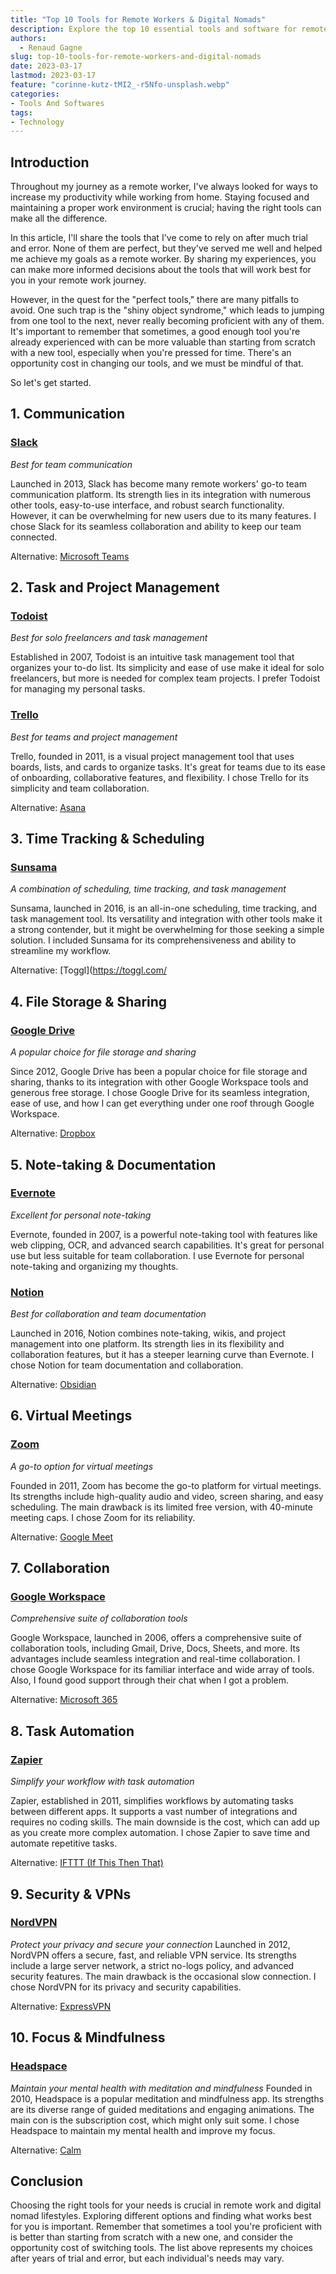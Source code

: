 ```yaml
---
title: "Top 10 Tools for Remote Workers & Digital Nomads"
description: Explore the top 10 essential tools and software for remote workers and digital nomads to boost productivity and achieve work-life balance.
authors:
  - Renaud Gagne
slug: top-10-tools-for-remote-workers-and-digital-nomads
date: 2023-03-17
lastmod: 2023-03-17
feature: "corinne-kutz-tMI2_-r5Nfo-unsplash.webp"
categories:
- Tools And Softwares
tags:
- Technology
---
```


## Introduction

Throughout my journey as a remote worker, I've always looked for ways to increase my productivity while working from home. Staying focused and maintaining a proper work environment is crucial; having the right tools can make all the difference. 

In this article, I'll share the tools that I've come to rely on after much trial and error. None of them are perfect, but they've served me well and helped me achieve my goals as a remote worker. By sharing my experiences, you can make more informed decisions about the tools that will work best for you in your remote work journey. 

However, in the quest for the "perfect tools," there are many pitfalls to avoid. One such trap is the "shiny object syndrome," which leads to jumping from one tool to the next, never really becoming proficient with any of them. It's important to remember that sometimes, a good enough tool you're already experienced with can be more valuable than starting from scratch with a new tool, especially when you're pressed for time. There's an opportunity cost in changing our tools, and we must be mindful of that.

So let's get started.

## 1. Communication

### [Slack](https://slack.com/)
*Best for team communication*

Launched in 2013, Slack has become many remote workers' go-to team communication platform. Its strength lies in its integration with numerous other tools, easy-to-use interface, and robust search functionality. However, it can be overwhelming for new users due to its many features. I chose Slack for its seamless collaboration and ability to keep our team connected.

Alternative: [Microsoft Teams](https://www.microsoft.com/en/microsoft-teams/group-chat-software)

## 2. Task and Project Management

### [Todoist](https://todoist.com/)
*Best for solo freelancers and task management*

Established in 2007, Todoist is an intuitive task management tool that organizes your to-do list. Its simplicity and ease of use make it ideal for solo freelancers, but more is needed for complex team projects. I prefer Todoist for managing my personal tasks.

### [Trello](https://trello.com/)
*Best for teams and project management*

Trello, founded in 2011, is a visual project management tool that uses boards, lists, and cards to organize tasks. It's great for teams due to its ease of onboarding, collaborative features, and flexibility. I chose Trello for its simplicity and team collaboration.

Alternative: [Asana](https://asana.com/)

## 3. Time Tracking & Scheduling

### [Sunsama](https://sunsama.com/)
*A combination of scheduling, time tracking, and task management*

Sunsama, launched in 2016, is an all-in-one scheduling, time tracking, and task management tool. Its versatility and integration with other tools make it a strong contender, but it might be overwhelming for those seeking a simple solution. I included Sunsama for its comprehensiveness and ability to streamline my workflow.

Alternative: [Toggl](https://toggl.com/

## 4. File Storage & Sharing

### [Google Drive](https://www.google.com/drive/)
*A popular choice for file storage and sharing*

Since 2012, Google Drive has been a popular choice for file storage and sharing, thanks to its integration with other Google Workspace tools and generous free storage. I chose Google Drive for its seamless integration, ease of use, and how I can get everything under one roof through Google Workspace.

Alternative: [Dropbox](https://www.dropbox.com/)

## 5. Note-taking & Documentation

### [Evernote](https://evernote.com/)
*Excellent for personal note-taking*

Evernote, founded in 2007, is a powerful note-taking tool with features like web clipping, OCR, and advanced search capabilities. It's great for personal use but less suitable for team collaboration. I use Evernote for personal note-taking and organizing my thoughts.

### [Notion](https://www.notion.so/)
*Best for collaboration and team documentation*

Launched in 2016, Notion combines note-taking, wikis, and project management into one platform. Its strength lies in its flexibility and collaboration features, but it has a steeper learning curve than Evernote. I chose Notion for team documentation and collaboration.

Alternative: [Obsidian](https://www.obsidian.md)

## 6. Virtual Meetings

### [Zoom](https://zoom.us/)
*A go-to option for virtual meetings*

Founded in 2011, Zoom has become the go-to platform for virtual meetings. Its strengths include high-quality audio and video, screen sharing, and easy scheduling. The main drawback is its limited free version, with 40-minute meeting caps. I chose Zoom for its reliability.

Alternative: [Google Meet](https://meet.google.com/)

## 7. Collaboration

### [Google Workspace](https://workspace.google.com/)
*Comprehensive suite of collaboration tools*

Google Workspace, launched in 2006, offers a comprehensive suite of collaboration tools, including Gmail, Drive, Docs, Sheets, and more. Its advantages include seamless integration and real-time collaboration. I chose Google Workspace for its familiar interface and wide array of tools. Also, I found good support through their chat when I got a problem.

Alternative: [Microsoft 365](https://www.microsoft.com/en/microsoft-365)

## 8. Task Automation

### [Zapier](https://zapier.com/)
*Simplify your workflow with task automation*

Zapier, established in 2011, simplifies workflows by automating tasks between different apps. It supports a vast number of integrations and requires no coding skills. The main downside is the cost, which can add up as you create more complex automation. I chose Zapier to save time and automate repetitive tasks.

Alternative: [IFTTT (If This Then That)](https://ifttt.com/)

## 9. Security & VPNs

### [NordVPN](https://nordvpn.com/)
*Protect your privacy and secure your connection*
Launched in 2012, NordVPN offers a secure, fast, and reliable VPN service. Its strengths include a large server network, a strict no-logs policy, and advanced security features. The main drawback is the occasional slow connection. I chose NordVPN for its privacy and security capabilities.

Alternative: [ExpressVPN](https://www.expressvpn.com/)

## 10. Focus & Mindfulness

### [Headspace](https://www.headspace.com/)
*Maintain your mental health with meditation and mindfulness*
Founded in 2010, Headspace is a popular meditation and mindfulness app. Its strengths are its diverse range of guided meditations and engaging animations. The main con is the subscription cost, which might only suit some. I chose Headspace to maintain my mental health and improve my focus.

Alternative: [Calm](https://www.calm.com/)

## Conclusion

Choosing the right tools for your needs is crucial in remote work and digital nomad lifestyles. Exploring different options and finding what works best for you is important. Remember that sometimes a tool you're proficient with is better than starting from scratch with a new one, and consider the opportunity cost of switching tools. The list above represents my choices after years of trial and error, but each individual's needs may vary.





